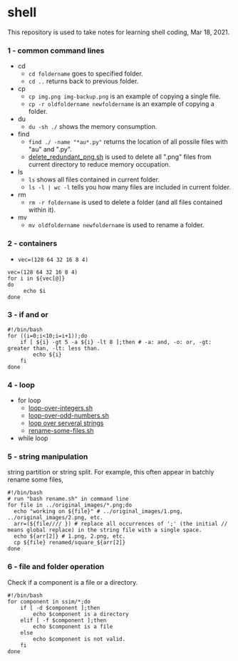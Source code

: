 # shell
This repository is used to take notes for learning shell coding, Mar 18, 2021.
### 1 - common command lines
+ cd
  + `cd foldername` goes to specified folder.
  + `cd ..` returns back to previous folder.
+ cp
  + `cp img.png img-backup.png` is an example of copying a single file.
  + `cp -r oldfoldername newfoldername` is an example of copying a folder.
+ du
  + `du -sh ./` shows the memory consumption.
+ find
  + `find ./ -name "*au*.py"` returns the location of all possile files with "au" and ".py".
  + [delete_redundant_png.sh](https://github.com/suzyi/shell/blob/main/find/delete_redundant_png.sh) is used to delete all ".png" files from current directory to reduce memory occupation.
+ ls
  + `ls` shows all files contained in current folder.
  + `ls -l | wc -l` tells you how many files are included in current folder.
+ rm
  + `rm -r foldername` is used to delete a folder (and all files contained within it).
+ mv
  + `mv oldfoldername newfoldername` is used to rename a folder.
### 2 - containers
+ `vec=(128 64 32 16 8 4)`
```
vec=(128 64 32 16 8 4)
for i in ${vec[@]}                                                                                                                                                           
do
     echo $i
done
```
### 3 - if and or
```
#!/bin/bash
for ((i=0;i<10;i=i+1));do
    if [ ${i} -gt 5 -a ${i} -lt 8 ];then # -a: and, -o: or, -gt: greater than, -lt: less than.
        echo ${i}
    fi
done
```
### 4 - loop
+ for loop
  + [loop-over-integers.sh](https://github.com/suzyi/shell/blob/main/loop/loop-over-integers.sh)
  + [loop-over-odd-numbers.sh](https://github.com/suzyi/shell/blob/main/loop/loop-over-odd-numbers.sh)
  + [loop over serveral strings](https://github.com/suzyi/shell/blob/main/loop/loop-over-strings.sh)
  + [rename-some-files.sh](https://github.com/suzyi/shell/blob/main/loop/rename-some-files.sh)
+ while loop
### 5 - string manipulation
string partition or string split. For example, this often appear in batchly rename some files,
```
#!/bin/bash
# run "bash rename.sh" in command line
for file in ../original_images/*.png;do
  echo "working on ${file}" # ../original_images/1.png, ../original_images/2.png, etc.
  arr=(${file//// }) # replace all occurrences of ';' (the initial // means global replace) in the string file with a single space.
  echo ${arr[2]} # 1.png, 2.png, etc.
  cp ${file} renamed/square_${arr[2]}
done
```
### 6 - file and folder operation
Check if a component is a file or a directory.
```
#!/bin/bash
for component in ssim/*;do
    if [ -d $component ];then
        echo $component is a directory
    elif [ -f $component ];then
        echo $component is a file
    else
        echo $component is not valid. 
    fi
done
```
